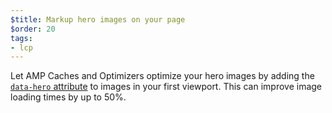 ```yaml
---
$title: Markup hero images on your page
$order: 20
tags:
- lcp
---
```

Let AMP Caches and Optimizers optimize your hero images by adding the [`data-hero` attribute](https://amp.dev/documentation/guides-and-tutorials/optimize-and-measure/amp-optimizer-guide/explainer/?format=websites#hero-image-optimization) to images in your first viewport. This can improve image loading times by up to 50%.
